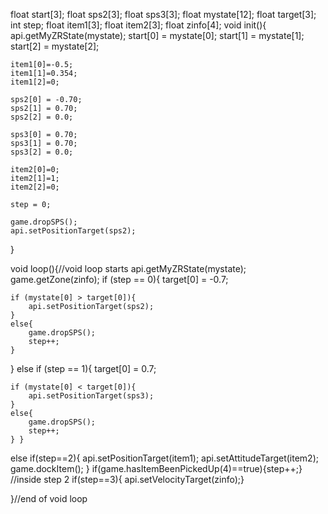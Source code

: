 float start[3];
float sps2[3];
float sps3[3];
float mystate[12];
float target[3];
int step;
float item1[3];
float item2[3];
float zinfo[4];
void init(){
	api.getMyZRState(mystate);
	start[0] = mystate[0];
	start[1] = mystate[1];
	start[2] = mystate[2];
	
	item1[0]=-0.5;
	item1[1]=0.354;
	item1[2]=0;
	
	sps2[0] = -0.70;
	sps2[1] = 0.70;
	sps2[2] = 0.0;
	
	sps3[0] = 0.70;
	sps3[1] = 0.70;
	sps3[2] = 0.0;
	
	item2[0]=0;
	item2[1]=1;
	item2[2]=0;
	
	step = 0;
	
	game.dropSPS();
	api.setPositionTarget(sps2);
}

void loop(){//void loop starts
	api.getMyZRState(mystate);
	game.getZone(zinfo);
	if (step == 0){
	    target[0] = -0.7;
	
	if (mystate[0] > target[0]){
	    api.setPositionTarget(sps2);
	}
	else{
	    game.dropSPS();
	    step++;
	}  
}
	else if (step == 1){
	    target[0] = 0.7;
	
	if (mystate[0] < target[0]){
	    api.setPositionTarget(sps3);
	}
	else{
	    game.dropSPS();
	    step++;
	} }
else if(step==2){
    api.setPositionTarget(item1);
    api.setAttitudeTarget(item2);
    game.dockItem();
} if(game.hasItemBeenPickedUp(4)==true){step++;} 
 //inside step 2
if(step==3){
    api.setVelocityTarget(zinfo);}
    
}//end of void loop

